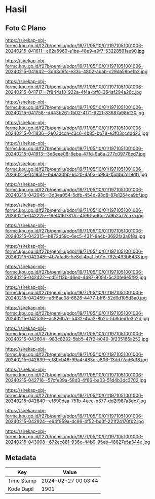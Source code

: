 # Hasil

## Foto C Plano

https://sirekap-obj-formc.kpu.go.id/f27b/pemilu/pdpr/19/71/05/10/01/1971051001006-20240215-041611--c82a5969-e1ba-48e9-a9f7-53228591ae90.jpg

https://sirekap-obj-formc.kpu.go.id/f27b/pemilu/pdpr/19/71/05/10/01/1971051001006-20240215-041642--3d68d6fc-e33c-4802-abab-c29da59be1b2.jpg

https://sirekap-obj-formc.kpu.go.id/f27b/pemilu/pdpr/19/71/05/10/01/1971051001006-20240215-041717--7f844a13-922a-4f4a-bff8-354af294a26c.jpg

https://sirekap-obj-formc.kpu.go.id/f27b/pemilu/pdpr/19/71/05/10/01/1971051001006-20240215-041758--d443b261-fb02-4171-922f-83687a98bf20.jpg

https://sirekap-obj-formc.kpu.go.id/f27b/pemilu/pdpr/19/71/05/10/01/1971051001006-20240215-041836--2e03dcda-c3c6-4b85-bb78-e3f03ccddd23.jpg

https://sirekap-obj-formc.kpu.go.id/f27b/pemilu/pdpr/19/71/05/10/01/1971051001006-20240215-041913--3d6eee08-8eba-47fd-9a8a-277c09776ed7.jpg

https://sirekap-obj-formc.kpu.go.id/f27b/pemilu/pdpr/19/71/05/10/01/1971051001006-20240215-041950--b49a30bb-6c20-4a03-b98d-15d462d19df1.jpg

https://sirekap-obj-formc.kpu.go.id/f27b/pemilu/pdpr/19/71/05/10/01/1971051001006-20240215-042045--3d3ea054-5dfb-454d-93d8-87e1254ca9bf.jpg

https://sirekap-obj-formc.kpu.go.id/f27b/pemilu/pdpr/19/71/05/10/01/1971051001006-20240215-042225--19ef4161-817c-4596-a66c-2a9b2a77ca7a.jpg

https://sirekap-obj-formc.kpu.go.id/f27b/pemilu/pdpr/19/71/05/10/01/1971051001006-20240215-042315--b872d59c-6ec5-431f-8a4b-3692fa3a0f8a.jpg

https://sirekap-obj-formc.kpu.go.id/f27b/pemilu/pdpr/19/71/05/10/01/1971051001006-20240215-042348--4b7afad5-5e8d-4ba1-b91e-792e493b6433.jpg

https://sirekap-obj-formc.kpu.go.id/f27b/pemilu/pdpr/19/71/05/10/01/1971051001006-20240215-042422--cd51f13b-46ed-4487-9094-5c20fe6e5f92.jpg

https://sirekap-obj-formc.kpu.go.id/f27b/pemilu/pdpr/19/71/05/10/01/1971051001006-20240215-042459--a6f6ac08-6826-4477-bff6-52d9d105d3a0.jpg

https://sirekap-obj-formc.kpu.go.id/f27b/pemilu/pdpr/19/71/05/10/01/1971051001006-20240215-042536--ac826b7e-5432-4ba2-8b2c-5b8ded1e3c2d.jpg

https://sirekap-obj-formc.kpu.go.id/f27b/pemilu/pdpr/19/71/05/10/01/1971051001006-20240215-042604--983c8232-5bb5-47f2-b049-3f235165a252.jpg

https://sirekap-obj-formc.kpu.go.id/f27b/pemilu/pdpr/19/71/05/10/01/1971051001006-20240215-042639--ef8bcb46-99a4-483c-a806-13dd77ad6df8.jpg

https://sirekap-obj-formc.kpu.go.id/f27b/pemilu/pdpr/19/71/05/10/01/1971051001006-20240215-042716--57cfe39a-58d3-4f66-ba03-51d4b3dc3702.jpg

https://sirekap-obj-formc.kpu.go.id/f27b/pemilu/pdpr/19/71/05/10/01/1971051001006-20240215-042840--ef890daa-751b-4eee-b377-dd2f987a3dc7.jpg

https://sirekap-obj-formc.kpu.go.id/f27b/pemilu/pdpr/19/71/05/10/01/1971051001006-20240215-042924--e64f959a-dc96-4f52-bd3f-221f24170fb2.jpg

https://sirekap-obj-formc.kpu.go.id/f27b/pemilu/pdpr/19/71/05/10/01/1971051001006-20240215-043008--672cc881-936c-44b9-95eb-48827e5a344e.jpg


## Metadata

| Key        | Value               |
| ---------- | ------------------- |
| Time Stamp | 2024-02-27 00:03:44 |
| Kode Dapil | 1901                |




